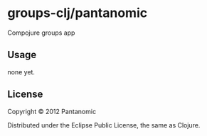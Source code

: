 # groups-clj/pantanomic

Compojure groups app

## Usage

none yet.

## License

Copyright © 2012 Pantanomic

Distributed under the Eclipse Public License, the same as Clojure.